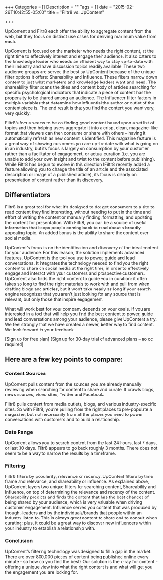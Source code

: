 +++
Categories = []
Description = ""
Tags = []
date = "2015-02-26T10:42:55-05:00"
title = "Filtr8 vs. UpContent"

+++

UpContent and Filtr8 each offer the ability to aggregate content from the web, but they focus on distinct use cases for deriving maximum value from each.

UpContent is focused on the marketer who needs the right content, at the right time to effectively interest and engage their audience. It also caters to the knowledge leader who needs an efficient way to stay up-to-date with their industry and have discussion topics readily available. These two audience groups are served the best by UpContent because of the unique filter options it offers: Shareability and Influence. These filters narrow down content to just what marketers and knowledge leaders want and need. The shareability filter scans the titles and content body of articles searching for specific psychological indicators that indicate a piece of content has the propensity to be shared among an audience. The Influencer filter factors in multiple variables that determine how influential the author or outlet of the content piece is. The end result is that you find the content you want very, very quickly.

Filtr8’s focus seems to be on finding good content based upon a set list of topics and then helping users aggregate it into a crisp, clean, magazine-like format that viewers can then consume or share with others – having it automatically refresh as new content is identified. This magazine feature is a great way of showing customers you are up-to-date with what is going on in an industry, but its focus is largely on consumption by your customer rather than a facilitator of engagement, or actual curation (i.e. you are unable to add your own insight and twist to the content before publishing). While Filtr8 has begun to evolve in this direction (Filtr8 recently added a feature allowing you to change the title of an article and the associated description or image of a published article), its focus is clearly on presentation of content rather than its discovery.

## Differentiators
Filtr8 is a great tool for what it’s designed to do: get consumers to a site to read content they find interesting, without needing to put in the time and effort of writing the content or manually finding, formatting, and updating the content for presentation. With Filtr8, you can be a source of useful information that keeps people coming back to read about a broadly appealing topic. An added bonus is the ability to share the content over social media.

UpContent’s focus is on the identification and discovery of the ideal content for your audience. For this reason, the solution implements advanced features. UpContent is the tool you use to power, guide and lead conversations. It integrates the technology needed to find you the right content to share on social media at the right time, in order to effectively engage and interact with your customers and prospective customers. UpContent also finds the right content to guide you in curation: it often takes so long to find the right materials to work with and pull from when drafting blogs and articles, but it won’t take nearly as long if your search engine recognizes that you aren’t just looking for any source that is relevant, but only those that inspire engagement.

What will work best for your company depends on your goals. If you are interested in a tool that will help you find the best content to power, guide and lead conversations among your audience, please give UpContent a try.  We feel strongly that we have created a newer, better way to find content.  We look forward to your feedback.  

[Sign up for free plan]
[Sign up for 30-day trial of advanced plans – no cc required]

## Here are a few key points to compare:

### Content Sources
UpContent pulls content from the sources you are already manually reviewing when searching for content to share and curate. It crawls blogs, news sources, video sites, Twitter and Facebook.

Filtr8 pulls content from media outlets, blogs, and various industry-specific sites. So with Filtr8, you’re pulling from the right places to pre-populate a magazine, but not necessarily from all the places you need to power conversations with customers and to build a relationship.  

### Date Range
UpContent allows you to search content from the last 24 hours, last 7 days, or last 30 days.
Filtr8 appears to go back roughly 3 months. There does not seem to be a way to narrow the results by a timeframe.

### Filtering
Filtr8 filters by popularity, relevance or recency.
UpContent filters by time frame and relevance, and shareability or influence.
As explained above, UpContent layers two unique filters for searching content, Shareability and Influence, on top of determining the relevance and recency of the content. Shareability predicts and finds the content that has the best chances of being shared by your audience, which is very valuable when driving customer engagement. Influence serves you content that was produced by thought-leaders and by the individuals/brands that people within an industry listen to. This is always great content to share and to consult when curating; plus, it could be a great way to discover new influencers within your industry to establish a relationship with.

### Conclusion
UpContent’s filtering technology was designed to fill a gap in the market. There are over 800,000 pieces of content being published online every minute – so how do you find the best? Our solution is the x-ray for content - offering a unique view into what the right content is and what will get you the engagement you are looking for.
